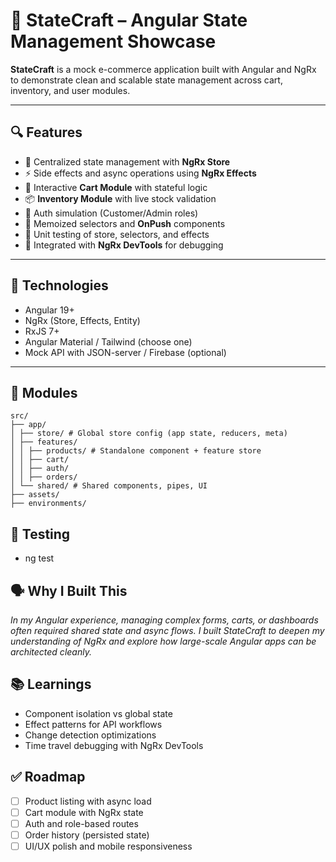 # 🛒 StateCraft – Angular State Management Showcase

**StateCraft** is a mock e-commerce application built with Angular and NgRx to demonstrate clean and scalable state management across cart, inventory, and user modules.

---

## 🔍 Features

- 🔁 Centralized state management with **NgRx Store**
- ⚡ Side effects and async operations using **NgRx Effects**
- 🛒 Interactive **Cart Module** with stateful logic
- 📦 **Inventory Module** with live stock validation
- 👤 Auth simulation (Customer/Admin roles)
- 🧠 Memoized selectors and **OnPush** components
- 🧪 Unit testing of store, selectors, and effects
- 🧰 Integrated with **NgRx DevTools** for debugging

---

## 🚀 Technologies

- Angular 19+
- NgRx (Store, Effects, Entity)
- RxJS 7+
- Angular Material / Tailwind (choose one)
- Mock API with JSON-server / Firebase (optional)

---

## 🧱 Modules

```
src/
├── app/
│ ├── store/ # Global store config (app state, reducers, meta)
│ ├── features/
│ │ ├── products/ # Standalone component + feature store
│ │ ├── cart/
│ │ ├── auth/
│ │ ├── orders/
│ └── shared/ # Shared components, pipes, UI
├── assets/
├── environments/
```

## 🧪 Testing

- ng test

## 🗣️ Why I Built This

_In my Angular experience, managing complex forms, carts, or dashboards often required shared state and async flows. I built StateCraft to deepen my understanding of NgRx and explore how large-scale Angular apps can be architected cleanly._

## 📚 Learnings

- Component isolation vs global state
- Effect patterns for API workflows
- Change detection optimizations
- Time travel debugging with NgRx DevTools

## ✅ Roadmap

- [ ] Product listing with async load
- [ ] Cart module with NgRx state
- [ ] Auth and role-based routes
- [ ] Order history (persisted state)
- [ ] UI/UX polish and mobile responsiveness
